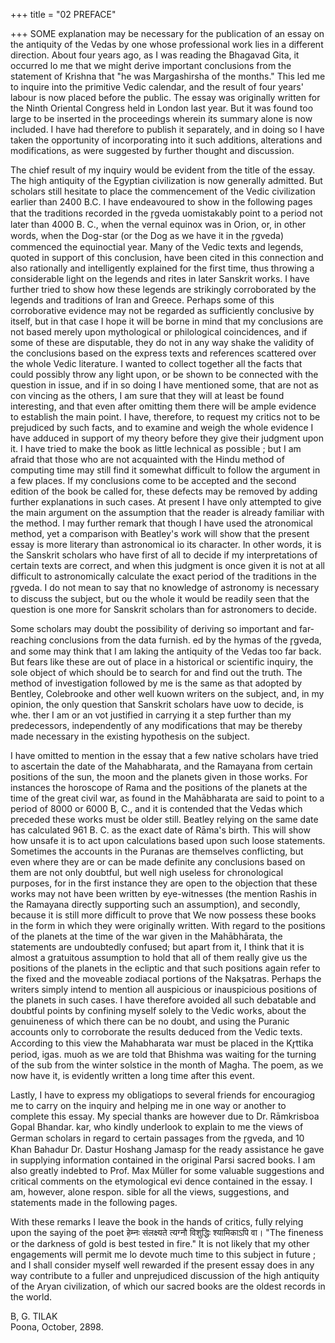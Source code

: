 +++
title = "02 PREFACE"

+++
SOME explanation may be necessary for the publication of an essay on the antiquity of the Vedas by one whose professional work lies in a different direction. About four years ago, as I was reading the Bhagavad Gita, it occurred lo me that we might derive important conclusions from the statement of Krishna that "he was Margashirsha of the months." This led me to inquire into the primitive Vedic calendar, and the result of four years' labour is now placed before the public. The essay was originally written for the Ninth Oriental Congress held in London last year. But it was found too large to be inserted in the proceedings wherein its summary alone is now included. I have had therefore to publish it separately, and in doing so I have taken the opportunity of incorporating into it such additions, alterations and modifications, as were suggested by further thought and discussion. 

The chief result of my inquiry would be evident from the title of the essay. The high antiquity of the Egyptian civilization is now generally admitted. But scholars still hesitate to place the commencement of the Vedic civilization earlier than 2400 B.C. I have endeavoured to show in the following pages that the traditions recorded in the r̥gveda uomistakably point to a period not later than 4000 B. C., when the vernal equinox was in Orion, or, in other words, when the Dog-star (or the Dog as we have it in the r̥gveda) commenced the equinoctial year. Many of the Vedic texts and legends, quoted in support of this conclusion, have been cited in this connection and also rationally and intelligently explained for the first time, thus throwing a considerable light on the legends and rites in later Sanskrit works. I have further tried to show how these legends are strikingly corroborated by the legends and traditions of Iran and Greece. Perhaps some of this corroborative evidence may not be regarded as sufficiently conclusive by itself, but in that case I hope it will be borne in mind that my conclusions are not based merely upon mythological or philological coincidences, and if some of these are disputable, they do not in any way shake the validity of the conclusions based on the express texts and references scattered over the whole Vedic literature. I wanted to collect together all the facts that could possibly throw any light upon, or be shown to be connected with the question in issue, and if in so doing I have mentioned some, that are not as con vincing as the others, I am sure that they will at least be found interesting, and that even after omitting them there will be ample evidence to establish the main point. I have, therefore, to request my critics not to be prejudiced by such facts, and to examine and weigh the whole evidence I have adduced in support of my theory before they give their judgment upon it. 
I have tried to make the book as little lechnical as possible ; but I am afraid that those who are not acquainted with the Hindu method of computing time may still find it somewhat difficult to follow the argument in a few places. If my conclusions come to be accepted and the second edition of the book be called for, these defects may be removed by adding further explanations in such cases. At present I have only attempted to give the main argument on the assumption that the reader is already familiar with the method. I may further remark that though I have used the atronomical method, yet a comparison with Beatley's work will show that the present essay is more literary than astronomical io its character. In other words, it is the Sanskrit scholars who have first of all to decide if my interpretations of certain texts are correct, and when this judgment is once given it is not at all difficult to astronomically calculate the exact period of the traditions in the r̥gveda. I do not mean to say that no knowledge of astronomy is necessary to discuss the subject, but ou the whole it would be readily seen that the question is one more for Sanskrit scholars than for astronomers to decide. 

Some scholars may doubt the possibility of deriving so important and far-reaching conclusions from the data furnish. ed by the hymas of the r̥gveda, and some may think that I am laking the antiquity of the Vedas too far back. But fears like these are out of place in a historical or scientific inquiry, the sole object of which should be to search for and find out the truth. The method of investigation followed by me is the same as that adopted by Bentley, Colebrooke and other well kuown writers on the subject, and, in my opinion, the only question that Sanskrit scholars have uow to decide, is whe. ther I am or an vot justified in carrying it a step further than my predecessors, independently of any modifications that may be thereby made necessary in the existing hypothesis on the subject. 

I have omitted to mention in the essay that a few native scholars have tried to ascertain the date of the Mahabharata, and the Ramayana from certain positions of the sun, the moon and the planets given in those works. For instances the horoscope of Rama and the positions of the planets at the time of the great civil war, as found in the Mahābharata are said to point to a period of 8000 or 6000 B, C., and it is contended that the Vedas which preceded these works must be older still. Beatley relying on the same date has calculated 961 B. C. as the exact date of Rāma's birth. This will show how unsafe it is to act upon calculations based upon such loose statements. Sometimes the accounts in the Puranas are themselves conflicting, but even where they are or can be made definite any conclusions based on them are not only doubtful, but well nigh useless for chronological purposes, for in the first instance they are open to the objection that these works may not have been written by eye-witnesses (the mention Rashis in the Ramayana directly supporting such an assumption), and secondly, because it is still more difficult to prove that We now possess these books in the form in which they were originally written. With regard to the positions of the planets at the time of the war given in the Mahābhārata, the statements are undoubtedly confused; but apart from it, I think that it is almost a gratuitous assumption to hold that all of them really give us the positions of the planets in the ecliptic and that such positions again refer to the fixed and the moveable zodiacal portions of the Nakṣatras. Perhaps the writers simply intend to mention all auspicious or inauspicious positions of the planets in such cases. I have therefore avoided all such debatable and doubtful points by confining myself solely to the Vedic works, about the genuineness of which there can be no doubt, and using the Puranic accounts only to corroborate the results deduced from the Vedic texts. According to this view the Mahabharata war must be placed in the Kr̥ttika period, igas. muoh as we are told that Bhishma was waiting for the turning of the sub from the winter solstice in the month of Magha. The poem, as we now have it, is evidently written a long time after this event. 

Lastly, I have to express my obligatiops to several friends for encouragiog me to carry on the inquiry and helping me in one way or another to complete this essay. My special thanks are however due to Dr. Rāmkrisboa Gopal Bhandar. kar, who kindly underlook to explain to me the views of German scholars in regard to certain passages from the r̥gveda, and 10 Khan Bahadur Dr. Dastur Hoshang Jamasp for the ready assistance he gave in supplying information contained in the original Parsi sacred books. I am also greatly indebted to Prof. Max Müller for some valuable suggestions and critical comments on the etymological evi dence contained in the essay. I am, however, alone respon. sible for all the views, suggestions, and statements made in the following pages. 

With these remarks I leave the book in the hands of critics, fully relying upon the saying of the poet हेम्नः संलक्ष्यते त्यग्नौ विशुद्धिः श्यामिकाऽपि वा। "The fineness or the darkness of gold is best tested in fire." It is not likely that my other engagements will permit me lo devote much time to this subject in future ; and I shall consider myself well rewarded if the present essay does in any way contribute to a fuller and unprejudiced discussion of the high antiquity of the Aryan civilization, of which our sacred books are the oldest records in the world. 

B, G. TILAK  
Poona, October, 2898. 
